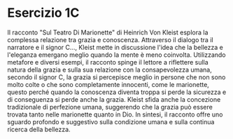 # Esercizio 1C
Il racconto "Sul Teatro Di Marionette" di Heinrich Von Kleist esplora la complessa relazione tra grazia e conoscenza. Attraverso il dialogo tra il narratore e il signor C..., Kleist mette in discussione l'idea che la bellezza e l'eleganza emergano meglio quando la mente è meno coinvolta. Utilizzando metafore e diversi esempi, il racconto spinge il lettore a riflettere sulla natura della grazia e sulla sua relazione con la consapevolezza umana, secondo il signor C, la grazia si percepisce meglio in persone che non sono molto colte o che sono completamente innocenti, come le marionette, questo perché quando la conoscenza diventa troppa si perde la sicurezza e di conseguenza si perde anche la grazia. Kleist sfida anche la concezione tradizionale di perfezione umana, suggerendo che la grazia può essere trovata tanto nelle marionette quanto in Dio. In sintesi, il racconto offre uno sguardo profondo e suggestivo sulla condizione umana e sulla continua ricerca della bellezza. 

